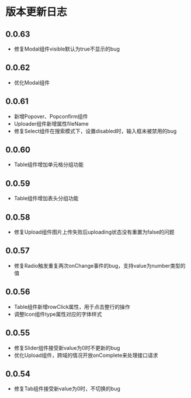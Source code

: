 # 版本更新日志  

## 0.0.63  
  * 修复Modal组件visible默认为true不显示的bug

## 0.0.62  
  * 优化Modal组件

## 0.0.61  
  * 新增Popover、Popconfirm组件
  * Uploader组件新增属性fileName
  * 修复Select组件在搜索模式下，设置disabled时，输入框未被禁用的bug

## 0.0.60  
  * Table组件增加单元格分组功能

## 0.0.59  
  * Table组件增加表头分组功能

## 0.0.58  
  * 修复Upload组件图片上传失败后uploading状态没有重置为false的问题

## 0.0.57  
  * 修复Radio触发重复两次onChange事件的bug，支持value为number类型的值

## 0.0.56  
  * Table组件新增rowClick属性，用于点击整行的操作
  * 调整Icon组件type属性对应的字体样式

## 0.0.55  
  * 修复Slider组件接受新value为0时不更新的bug
  * 优化Upload组件，跨域的情况开放onComplete来处理接口请求

## 0.0.54  
  * 修复Tab组件接受新value为0时，不切换的bug